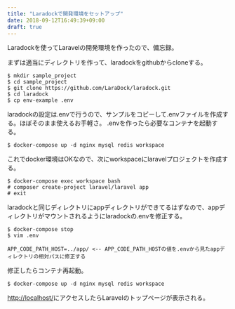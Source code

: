```yaml
---
title: "Laradockで開発環境をセットアップ"
date: 2018-09-12T16:49:39+09:00
draft: true
---
```


Laradockを使ってLaravelの開発環境を作ったので、備忘録。

まずは適当にディレクトリを作って、laradockをgithubからcloneする。

```
$ mkdir sample_project
$ cd sample_project
$ git clone https://github.com/LaraDock/laradock.git
$ cd laradock
$ cp env-example .env
```

laradockの設定は.envで行うので、サンプルをコピーして.envファイルを作成する。ほぼそのまま使えるお手軽さ。
.envを作ったら必要なコンテナを起動する。

```
$ docker-compose up -d nginx mysql redis workspace
```

これでdocker環境はOKなので、次にworkspaceにlaravelプロジェクトを作成する。

```
$ docker-compose exec workspace bash
# composer create-project laravel/laravel app
# exit
```

laradockと同じディレクトリにappディレクトリができてるはずなので、appディレクトリがマウントされるようにlaradockの.envを修正する。

```
$ docker-compose stop
$ vim .env

APP_CODE_PATH_HOST=../app/ <-- APP_CODE_PATH_HOSTの値を.envから見たappディレクトリの相対パスに修正する
```

修正したらコンテナ再起動。

```
$ docker-compose up -d nginx mysql redis workspace
```

[http://localhost/](http://localhost/)にアクセスしたらLaravelのトップページが表示される。
